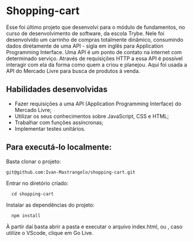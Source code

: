 # Shopping-cart

Esse foi último projeto que desenvolvi para o módulo de fundamentos, no curso de desenvolvimento de software, da escola Trybe. Nele foi desenvolvido um carrinho de compras totalmente dinâmico, consumindo dados diretamente de uma API - sigla em inglês para Application Programming Interface. Uma API é um ponto de contato na internet com determinado serviço. Através de requisições HTTP a essa API é possível interagir com ela da forma como quem a criou e planejou. Aqui foi usada a API do Mercado Livre para busca de produtos à venda. 

## Habilidades desenvolvidas

- Fazer requisições a uma API (Application Programming Interface) do Mercado Livre;
- Utilizar os seus conhecimentos sobre JavaScript, CSS e HTML;
- Trabalhar com funções assíncronas;
- Implementar testes unitários.

## Para executá-lo localmente:

Basta clonar o projeto:
```
git@github.com:Ivan-Mastrangelo/shopping-cart.git
```
Entrar no diretório criado:
```
  cd shopping-cart
  ```
Instalar as dependências do projeto:
```
  npm install
  ```
À partir daí basta abrir a pasta e executar o arquivo index.html, ou , caso utilize o VScode, clique em Go Live.

